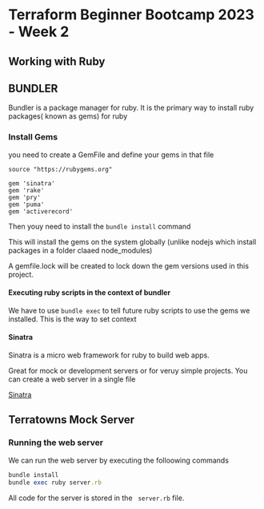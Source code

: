 # Terraform Beginner Bootcamp 2023 -  Week 2

## Working with Ruby


## BUNDLER

Bundler is a package manager for ruby. It is the primary way to install ruby packages( known as gems) for ruby

### Install Gems 

you need to create a GemFile and define your gems in that file

```
source "https://rubygems.org"

gem 'sinatra'
gem 'rake'
gem 'pry'
gem 'puma'
gem 'activerecord'
```

Then youy need to install the `bundle install` command

This will install the gems on the system globally (unlike nodejs which install packages in a folder claaed node_modules)

A gemfile.lock will be created to lock down the gem versions used in this project.


#### Executing ruby scripts in the context of bundler

We have to use `bundle exec` to tell future ruby scripts  to use the gems  we installed. This is the way to set context


#### Sinatra
Sinatra is a micro web framework for ruby to build web apps.

Great for mock or development servers or for veruy simple projects.
You can create a web server in a single file

[Sinatra](https://sinatrarb.com/)

## Terratowns Mock Server

### Running the web server

We can run the web server by executing the folloowing commands

```rb
bundle install
bundle exec ruby server.rb
```

All code for the server is stored in the ` server.rb` file.